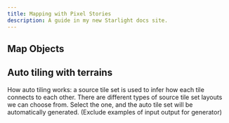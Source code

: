 ```yaml
---
title: Mapping with Pixel Stories
description: A guide in my new Starlight docs site.
---
```


## Map Objects

## Auto tiling with terrains

How auto tiling works: a source tile set is used to infer how each tile connects to each other. There are different types of source tile set layouts we can choose from. Select the one, and the auto tile set will be automatically generated. (Exclude examples of input output for generator)
